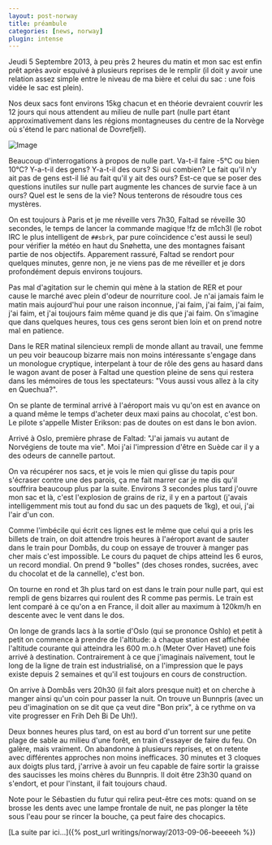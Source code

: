 ```yaml
---
layout: post-norway
title: préambule
categories: [news, norway]
plugin: intense
---
```


Jeudi 5 Septembre 2013, à peu près 2 heures du matin et mon sac est
enfin prêt après avoir esquivé à plusieurs reprises de le remplir (il
doit y avoir une relation assez simple entre le niveau de ma bière et
celui du sac : une fois vidée le sac est plein).

Nos deux sacs font environs 15kg chacun et en théorie devraient
couvrir les 12 jours qui nous attendent au milieu de nulle part (nulle
part étant approximativement dans les régions montagneuses du centre
de la Norvège où s'étend le parc national de Dovrefjell).

![Image](/assets/img/norway/jour0-appart.jpg)

Beaucoup d'interrogations à propos de nulle part. Va-t-il faire -5°C
ou bien 10°C? Y-a-t-il des gens? Y-a-t-il des ours? Si oui combien? Le
fait qu'il n'y ait pas de gens est-il lié au fait qu'il y ait des
ours?  Est-ce que se poser des questions inutiles sur nulle part
augmente les chances de survie face à un ours? Quel est le sens de la
vie? Nous tenterons de résoudre tous ces mystères.

On est toujours à Paris et je me réveille vers 7h30, Faltad se
réveille 30 secondes, le temps de lancer la commande magique !fz de
m1ch3l (le robot IRC le plus intelligent de `##sbrk`, par pure
coïncidence c'est aussi le seul) pour vérifier la météo en haut du
Snøhetta, une des montagnes faisant partie de nos
objectifs. Apparement rassuré, Faltad se rendort pour quelques
minutes, genre non, je ne viens pas de me réveiller et je dors
profondément depuis environs toujours.

Pas mal d'agitation sur le chemin qui mène à la station de RER et pour
cause le marché avec plein d'odeur de nourriture cool. Je n'ai jamais
faim le matin mais aujourd'hui pour une raison inconnue, j'ai faim,
j'ai faim, j'ai faim, j'ai faim, et j'ai toujours faim même quand je
dis que j'ai faim. On s'imagine que dans quelques heures, tous ces
gens seront bien loin et on prend notre mal en patience.

Dans le RER matinal silencieux rempli de monde allant au travail, une
femme un peu voir beaucoup bizarre mais non moins intéressante
s'engage dans un monologue cryptique, interpelant à tour de rôle des
gens au hasard dans le wagon avant de poser à Faltad une question
pleine de sens qui restera dans les mémoires de tous les spectateurs:
"Vous aussi vous allez à la city en Quechua?".

On se plante de terminal arrivé à l'aéroport mais vu qu'on est en
avance on a quand même le temps d'acheter deux maxi pains au chocolat,
c'est bon. Le pilote s'appelle Mister Erikson: pas de doutes on est
dans le bon avion.

Arrivé à Oslo, première phrase de Faltad: "J'ai jamais vu autant de
Norvégiens de toute ma vie". Moi j'ai l'impression d'être en Suède car
il y a des odeurs de cannelle partout.

On va récupérer nos sacs, et je vois le mien qui glisse du tapis pour
s'écraser contre une des parois, ça me fait marrer car je me dis qu'il
souffrira beaucoup plus par la suite. Environs 3 secondes plus tard
j'ouvre mon sac et là, c'est l'explosion de grains de riz, il y en a
partout (j'avais intelligemment mis tout au fond du sac un des paquets
de 1kg), et oui, j'ai l'air d'un con.

Comme l'imbécile qui écrit ces lignes est le même que celui qui a pris
les billets de train, on doit attendre trois heures à l'aéroport avant
de sauter dans le train pour Dombås, du coup on essaye de trouver à
manger pas cher mais c'est impossible. Le cours du paquet de chips
atteind les 6 euros, un record mondial. On prend 9 "bolles" (des
choses rondes, sucrées, avec du chocolat et de la cannelle), c'est
bon.

On tourne en rond et 3h plus tard on est dans le train pour nulle
part, qui est rempli de gens bizarres qui roulent des R comme pas
permis. Le train est lent comparé à ce qu'on a en France, il doit
aller au maximum à 120km/h en descente avec le vent dans le dos.

On longe de grands lacs à la sortie d'Oslo (qui se prononce Oshlo) et
petit à petit on commence à prendre de l'altitude: à chaque station
est affichée l'altitude courante qui atteindra les 600 m.o.h (Meter
Over Havet) une fois arrivé à destination. Contrairement à ce que
j'imaginais naïvement, tout le long de la ligne de train est
industrialisé, on a l'impression que le pays existe depuis 2 semaines
et qu'il est toujours en cours de construction.

On arrive à Dombås vers 20h30 (il fait alors presque nuit) et on
cherche à manger ainsi qu'un coin pour passer la nuit. On trouve un
Bunnpris (avec un peu d'imagination on se dit que ça veut dire "Bon
prix", à ce rythme on va vite progresser en Frih Deh Bi De Uh!).

Deux bonnes heures plus tard, on est au bord d'un torrent sur une
petite plage de sable au milieu d'une forêt, en train d'essayer de
faire du feu. On galère, mais vraiment. On abandonne à plusieurs
reprises, et on retente avec différentes approches non moins
inefficaces. 30 minutes et 3 cloques aux doigts plus tard, j'arrive à
avoir un feu capable de faire sortir la graisse des saucisses les
moins chères du Bunnpris. Il doit être 23h30 quand on s'endort, et
pour l'instant, il fait toujours chaud.

Note pour le Sébastien du futur qui relira peut-être ces mots: quand
on se brosse les dents avec une lampe frontale de nuit, ne pas plonger
la tête sous l'eau pour se rincer la bouche, ça peut faire des
chocapics.

[La suite par ici...]({% post_url writings/norway/2013-09-06-beeeeeh %})
